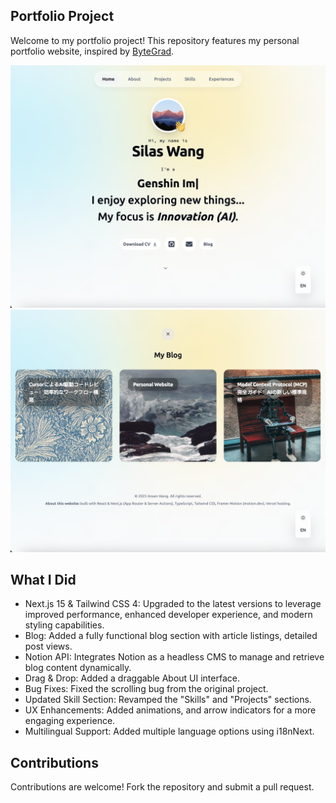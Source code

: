 ## Portfolio Project

Welcome to my portfolio project! This repository features my personal portfolio website, inspired by [ByteGrad](https://www.youtube.com/watch?v=sUKptmUVIBM&t=21888s).

<img width="804" alt="image" src="./public/readme.png">
<img width="804" alt="image" src="./public/readme-2.png">

## What I Did

- Next.js 15 & Tailwind CSS 4: Upgraded to the latest versions to leverage improved performance, enhanced developer experience, and modern styling capabilities.
- Blog: Added a fully functional blog section with article listings, detailed post views.
- Notion API: Integrates Notion as a headless CMS to manage and retrieve blog content dynamically.
- Drag & Drop: Added a draggable About UI interface.
- Bug Fixes: Fixed the scrolling bug from the original project.
- Updated Skill Section: Revamped the "Skills" and "Projects" sections.
- UX Enhancements: Added animations, and arrow indicators for a more engaging experience.
- Multilingual Support: Added multiple language options using i18nNext.


## Contributions

Contributions are welcome! Fork the repository and submit a pull request.

